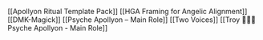 [[Apollyon Ritual Template Pack]]
[[HGA Framing for Angelic Alignment]]
[[DMK-Magick]]
[[Psyche Apollyon – Main Role]]
[[Two Voices]]
[[Troy 🤝🔑🌟 Psyche Apollyon - Main Role]]

